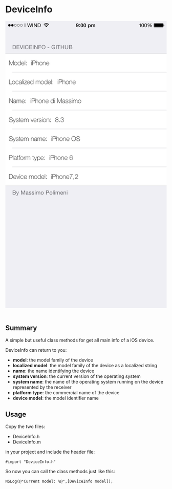 # DeviceInfo

![ScreenShot](/DeviceInfo/screen.png)<br><br>

## Summary

A simple but useful class methods for get all main info of a iOS device.

DeviceInfo can return to you:

- **model**: the model family of the device
- **localized model**: the model family of the device as a localized string
- **name**: the name identifying the device
- **system version**: the current version of the operating system
- **system name**: the name of the operating system running on the device represented by the receiver
- **platform type**: the commercial name of the device
- **device model**: the model identifier name 

## Usage

Copy the two files:

- DeviceInfo.h
- DeviceInfo.m

in your project and include the header file:

	#import "DeviceInfo.h"
    
So now you can call the class methods just like this:

	NSLog(@"Current model: %@",[DeviceInfo model]);





